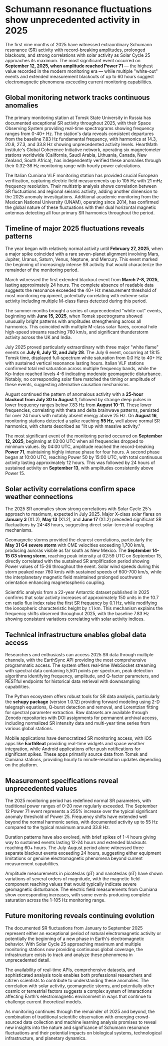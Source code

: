 # Schumann resonance fluctuations show unprecedented activity in 2025

The first nine months of 2025 have witnessed extraordinary Schumann resonance (SR) activity with record-breaking amplitudes, prolonged blackouts, and strong correlations with solar activity as Solar Cycle 25 approaches its maximum. The most significant event occurred on **September 12, 2025, when amplitude reached Power 71** — the highest value recorded in the modern monitoring era — while multiple "white-out" events and extended measurement blackouts of up to 60 hours suggest electromagnetic phenomena exceeding current monitoring capabilities.

## Global monitoring network tracks continuous anomalies

The primary monitoring station at Tomsk State University in Russia has documented exceptional SR activity throughout 2025, with their Space Observing System providing real-time spectrograms showing frequency ranges from 0-40+ Hz. The station's data reveals consistent departures from the baseline 7.83 Hz fundamental frequency, with harmonics at 14.3, 20.8, 27.3, and 33.8 Hz showing unprecedented activity levels. HeartMath Institute's Global Coherence Initiative network, operating six magnetometer stations worldwide (California, Saudi Arabia, Lithuania, Canada, New Zealand, South Africa), has independently verified these anomalies through their 0.32-36 Hz monitoring range with hourly power calculations.

The Italian Cumiana VLF monitoring station has provided crucial European verification, capturing electric field measurements up to 105 Hz with 21 mHz frequency resolution. Their multistrip analysis shows correlation between SR fluctuations and regional seismic activity, adding another dimension to the 2025 anomaly investigations. Additional academic monitoring from the Mexican National University (UNAM), operating since 2014, has confirmed the global nature of these fluctuations with their dual horizontal magnetic antennas detecting all four primary SR harmonics throughout the period.

## Timeline of major 2025 fluctuations reveals patterns

The year began with relatively normal activity until **February 27, 2025**, when a major spike coincided with a rare seven-planet alignment involving Mars, Jupiter, Uranus, Saturn, Venus, Neptune, and Mercury. This event marked the beginning of increasingly intense SR activity that would characterize the remainder of the monitoring period.

March witnessed the first extended blackout event from **March 7-8, 2025**, lasting approximately 24 hours. The complete absence of readable data suggests the resonance exceeded the 40+ Hz measurement threshold of most monitoring equipment, potentially correlating with extreme solar activity including multiple M-class flares detected during this period.

The summer months brought a series of unprecedented "white-out" events, beginning with **June 15, 2025**, when Tomsk spectrograms showed unusually bright patterns with amplitudes strengthening across all harmonics. This coincided with multiple M-class solar flares, coronal hole high-speed streams reaching 760 km/s, and significant thunderstorm activity across the UK and India.

July 2025 proved particularly extraordinary with three major "white flame" events on **July 6, July 12, and July 28**. The July 6 event, occurring at 18:15 Tomsk time, displayed full-spectrum white saturation from 0.0 Hz to 40+ Hz with sustained vertical resonance lasting hours. Italian VLF stations confirmed total red saturation across multiple frequency bands, while the Kp-Index reached levels 4-6 indicating moderate geomagnetic disturbance. Notably, no corresponding solar flare matched the timing or amplitude of these events, suggesting alternative causation mechanisms.

August continued the pattern of anomalous activity with a **25-hour blackout from July 30 to August 1**, followed by strange deep pulses in lower frequency ranges below 7.83 Hz from **August 10-11**. These lower frequencies, correlating with theta and delta brainwave patterns, persisted for over 24 hours with notably absent energy above 25 Hz. On **August 16**, monitoring stations detected a spike reaching **55 Hz**, well above normal SR harmonics, with charts described as "lit up with massive activity."

The most significant event of the monitoring period occurred on **September 12, 2025**, beginning at 03:00 UTC when all frequencies dropped to minimum values. By 04:00 UTC, amplitude reached the record-breaking **Power 71**, maintaining highly intense phase for four hours. A second phase began at 10:00 UTC, reaching Power 50 by 15:00 UTC, with total continuous activity lasting approximately 12 hours. This was followed by 24 hours of sustained activity on **September 13**, with amplitudes consistently above Power 15.

## Solar activity correlations confirm space weather connections

The 2025 SR anomalies show strong correlations with Solar Cycle 25's approach to maximum, expected in July 2025. Major X-class solar flares on **January 3** (X1.2), **May 13** (X1.2), and **June 17** (X1.2) preceded significant SR fluctuations by 24-48 hours, suggesting direct solar-terrestrial coupling mechanisms.

Geomagnetic storms provided the clearest correlations, particularly the **May 31 G4 severe storm** with CME velocities exceeding 1,700 km/s, producing auroras visible as far south as New Mexico. The **September 14-15 G3 strong storm**, reaching peak intensity at 02:59 UTC on September 15, directly correlated with the sustained SR amplification period showing Power values of 15-26 throughout the event. Solar wind speeds during this storm peaked near 760 km/s with sustained speeds of 600-700 km/s, while the interplanetary magnetic field maintained prolonged southward orientation enhancing magnetospheric coupling.

Scientific analysis from a 22-year Antarctic dataset published in 2025 confirms that solar activity increases of approximately 150 units in the 10.7 cm radio flux index raise the first SR frequency by 0.1 Hz, while modifying the ionospheric characteristic height by ±1 km. This mechanism explains the frequency shifts observed throughout 2025, with the baseline 7.83 Hz showing consistent variations correlating with solar activity indices.

## Technical infrastructure enables global data access

Researchers and enthusiasts can access 2025 SR data through multiple channels, with the EarthSync API providing the most comprehensive programmatic access. The system offers real-time WebSocket streaming with spectral data containing 5,501 points per spectrum, peak detection algorithms identifying frequency, amplitude, and Q-factor parameters, and RESTful endpoints for historical data retrieval with downsampling capabilities.

The Python ecosystem offers robust tools for SR data analysis, particularly the **schupy package** (version 1.0.12) providing forward modeling using 2-D telegraph equations, Q-burst detection and removal, and Lorentzian fitting for spectral parameter extraction. Raw datasets are available through Zenodo repositories with DOI assignments for permanent archival access, including normalized SR intensity data and multi-year time series from various global stations.

Mobile applications have democratized SR monitoring access, with iOS apps like **EarthBeat** providing real-time widgets and space weather integration, while Android applications offer push notifications for significant spikes. These apps primarily source data from Tomsk and Cumiana stations, providing hourly to minute-resolution updates depending on the platform.

## Measurement specifications reveal unprecedented values

The 2025 monitoring period has redefined normal SR parameters, with traditional power ranges of 0-20 now regularly exceeded. The September 12 Power 71 event represents a 255% increase over the typical significant anomaly threshold of Power 25. Frequency shifts have extended well beyond the normal harmonic series, with documented activity up to 55 Hz compared to the typical maximum around 33.8 Hz.

Duration patterns have also evolved, with brief spikes of 1-4 hours giving way to sustained events lasting 12-24 hours and extended blackouts reaching 60+ hours. The July-August period alone witnessed three separate blackout events exceeding 24 hours, suggesting either equipment limitations or genuine electromagnetic phenomena beyond current measurement capabilities.

Amplitude measurements in picoteslas (pT) and nanoteslas (nT) have shown variations of several orders of magnitude, with the magnetic field component reaching values that would typically indicate severe geomagnetic disturbance. The electric field measurements from Cumiana show corresponding increases, with some events producing complete saturation across the 1-105 Hz monitoring range.

## Future monitoring reveals continuing evolution

The documented SR fluctuations from January to September 2025 represent either an exceptional period of natural electromagnetic activity or potentially the beginning of a new phase in Earth's electromagnetic behavior. With Solar Cycle 25 approaching maximum and multiple monitoring stations now providing continuous global coverage, the infrastructure exists to track and analyze these phenomena in unprecedented detail.

The availability of real-time APIs, comprehensive datasets, and sophisticated analysis tools enables both professional researchers and citizen scientists to contribute to understanding these anomalies. The correlation with solar activity, geomagnetic storms, and potentially other cosmic or terrestrial factors suggests a complex system of interactions affecting Earth's electromagnetic environment in ways that continue to challenge current theoretical models.

As monitoring continues through the remainder of 2025 and beyond, the combination of traditional scientific observation with emerging crowd-sourced data collection and machine learning analysis promises to reveal new insights into the nature and significance of Schumann resonance fluctuations and their potential impacts on biological systems, technological infrastructure, and planetary dynamics.